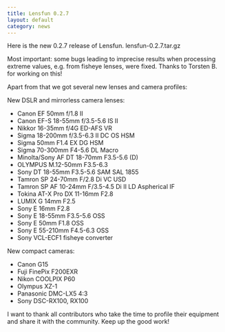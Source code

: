 ```yaml
---
title: Lensfun 0.2.7
layout: default
category: news
---
```


Here is the new 0.2.7 release of Lensfun.
lensfun-0.2.7.tar.gz

Most important: some bugs leading to imprecise results when processing extreme values, e.g. from fisheye lenses, were fixed. Thanks to Torsten B. for working on this!

Apart from that we got several new lenses and camera profiles:

New DSLR and mirrorless camera lenses:

* Canon EF 50mm f/1.8 II
* Canon EF-S 18-55mm f/3.5-5.6 IS II
* Nikkor 16-35mm f/4G ED-AFS VR
* Sigma 18-200mm f/3.5-6.3 II DC OS HSM
* Sigma 50mm F1.4 EX DG HSM
* Sigma 70-300mm F4-5.6 DL Macro
* Minolta/Sony AF DT 18-70mm F3.5-5.6 (D)
* OLYMPUS M.12-50mm F3.5-6.3
* Sony DT 18-55mm F3.5-5.6 SAM SAL 1855
* Tamron SP 24-70mm F/2.8 Di VC USD
* Tamron SP AF 10-24mm F/3.5-4.5 Di II LD Aspherical IF
* Tokina AT-X Pro DX 11-16mm F2.8
* LUMIX G 14mm F2.5
* Sony E 16mm F2.8
* Sony E 18-55mm F3.5-5.6 OSS
* Sony E 50mm F1.8 OSS
* Sony E 55-210mm F4.5-6.3 OSS
* Sony VCL-ECF1 fisheye converter

New compact cameras:

* Canon G15
* Fuji FinePix F200EXR
* Nikon COOLPIX P60
* Olympus XZ-1
* Panasonic DMC-LX5 4:3
* Sony DSC-RX100, RX100

I want to thank all contributors who take the time to profile their equipment and share it with the community. Keep up the good work!
